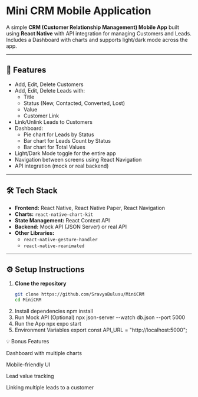 # Mini CRM Mobile Application

A simple **CRM (Customer Relationship Management) Mobile App** built using **React Native** with API integration for managing Customers and Leads. Includes a Dashboard with charts and supports light/dark mode across the app.

---

## 📌 Features

- Add, Edit, Delete Customers
- Add, Edit, Delete Leads with:
  - Title
  - Status (New, Contacted, Converted, Lost)
  - Value
  - Customer Link
- Link/Unlink Leads to Customers
- Dashboard:
  - Pie chart for Leads by Status
  - Bar chart for Leads Count by Status
  - Bar chart for Total Values
- Light/Dark Mode toggle for the entire app
- Navigation between screens using React Navigation
- API integration (mock or real backend)

---

## 🛠 Tech Stack

- **Frontend:** React Native, React Native Paper, React Navigation
- **Charts:** `react-native-chart-kit`
- **State Management:** React Context API
- **Backend:** Mock API (JSON Server) or real API
- **Other Libraries:**  
  - `react-native-gesture-handler`  
  - `react-native-reanimated`  

---

## ⚙️ Setup Instructions

1. **Clone the repository**
   ```bash
   git clone https://github.com/SravyaBulusu/MiniCRM
   cd MiniCRM
2. Install dependencies
   npm install
3. Run Mock API (Optional)
   npx json-server --watch db.json --port 5000
4. Run the App
   npx expo start
5. Environment Variables
   export const API_URL = "http://localhost:5000";

💡 Bonus Features

Dashboard with multiple charts

Mobile-friendly UI

Lead value tracking

Linking multiple leads to a customer




